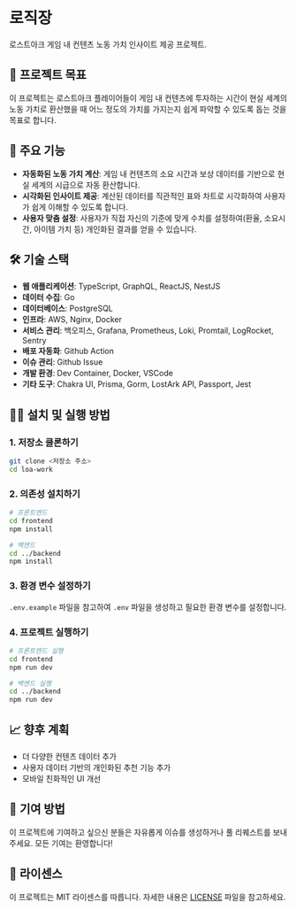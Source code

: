 # 로직장

로스트아크 게임 내 컨텐츠 노동 가치 인사이트 제공 프로젝트.

## 📌 프로젝트 목표

이 프로젝트는 로스트아크 플레이어들이 게임 내 컨텐츠에 투자하는 시간이 현실 세계의 노동 가치로 환산했을 때 어느 정도의 가치를 가지는지 쉽게 파악할 수 있도록 돕는 것을 목표로 합니다.

## 🚀 주요 기능

- **자동화된 노동 가치 계산**: 게임 내 컨텐츠의 소요 시간과 보상 데이터를 기반으로 현실 세계의 시급으로 자동 환산합니다.
- **시각화된 인사이트 제공**: 계산된 데이터를 직관적인 표와 차트로 시각화하여 사용자가 쉽게 이해할 수 있도록 합니다.
- **사용자 맞춤 설정**: 사용자가 직접 자신의 기준에 맞게 수치를 설정하여(환율, 소요시간, 아이템 가치 등) 개인화된 결과를 얻을 수 있습니다.

## 🛠️ 기술 스택

- **웹 애플리케이션**: TypeScript, GraphQL, ReactJS, NestJS
- **데이터 수집**: Go
- **데이터베이스**: PostgreSQL
- **인프라**: AWS, Nginx, Docker
- **서비스 관리**: 백오피스, Grafana, Prometheus, Loki, Promtail, LogRocket, Sentry
- **배포 자동화**: Github Action
- **이슈 관리**: Github Issue
- **개발 환경**: Dev Container, Docker, VSCode
- **기타 도구**: Chakra UI, Prisma, Gorm, LostArk API, Passport, Jest

## 🧑‍💻 설치 및 실행 방법

### 1. 저장소 클론하기

```bash
git clone <저장소 주소>
cd loa-work
```

### 2. 의존성 설치하기

```bash
# 프론트엔드
cd frontend
npm install

# 백엔드
cd ../backend
npm install
```

### 3. 환경 변수 설정하기

`.env.example` 파일을 참고하여 `.env` 파일을 생성하고 필요한 환경 변수를 설정합니다.

### 4. 프로젝트 실행하기

```bash
# 프론트엔드 실행
cd frontend
npm run dev

# 백엔드 실행
cd ../backend
npm run dev
```

## 📈 향후 계획

- 더 다양한 컨텐츠 데이터 추가
- 사용자 데이터 기반의 개인화된 추천 기능 추가
- 모바일 친화적인 UI 개선

## 🤝 기여 방법

이 프로젝트에 기여하고 싶으신 분들은 자유롭게 이슈를 생성하거나 풀 리퀘스트를 보내주세요. 모든 기여는 환영합니다!

## 📄 라이센스

이 프로젝트는 MIT 라이센스를 따릅니다. 자세한 내용은 [LICENSE](LICENSE) 파일을 참고하세요.

